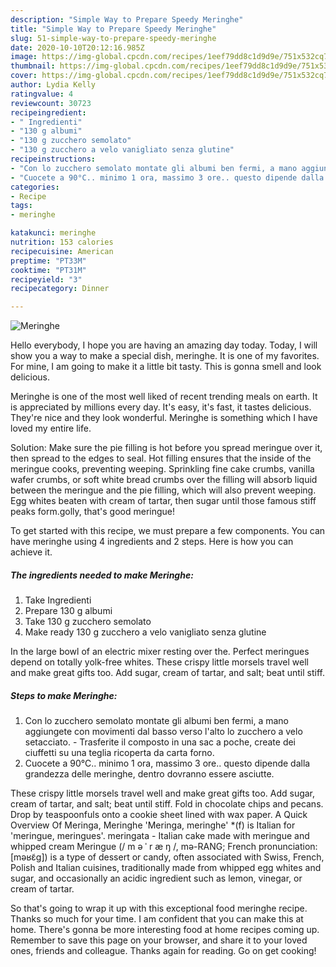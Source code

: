 ```yaml
---
description: "Simple Way to Prepare Speedy Meringhe"
title: "Simple Way to Prepare Speedy Meringhe"
slug: 51-simple-way-to-prepare-speedy-meringhe
date: 2020-10-10T20:12:16.985Z
image: https://img-global.cpcdn.com/recipes/1eef79dd8c1d9d9e/751x532cq70/meringhe-recipe-main-photo.jpg
thumbnail: https://img-global.cpcdn.com/recipes/1eef79dd8c1d9d9e/751x532cq70/meringhe-recipe-main-photo.jpg
cover: https://img-global.cpcdn.com/recipes/1eef79dd8c1d9d9e/751x532cq70/meringhe-recipe-main-photo.jpg
author: Lydia Kelly
ratingvalue: 4
reviewcount: 30723
recipeingredient:
- " Ingredienti"
- "130 g albumi"
- "130 g zucchero semolato"
- "130 g zucchero a velo vanigliato senza glutine"
recipeinstructions:
- "Con lo zucchero semolato montate gli albumi ben fermi, a mano aggiungete con movimenti dal basso verso l&#39;alto lo zucchero a velo setacciato. Trasferite il composto in una sac a poche, create dei ciuffetti su una teglia ricoperta da carta forno."
- "Cuocete a 90°C.. minimo 1 ora, massimo 3 ore.. questo dipende dalla grandezza delle meringhe, dentro dovranno essere asciutte."
categories:
- Recipe
tags:
- meringhe

katakunci: meringhe 
nutrition: 153 calories
recipecuisine: American
preptime: "PT33M"
cooktime: "PT31M"
recipeyield: "3"
recipecategory: Dinner

---
```



![Meringhe](https://img-global.cpcdn.com/recipes/1eef79dd8c1d9d9e/751x532cq70/meringhe-recipe-main-photo.jpg)

Hello everybody, I hope you are having an amazing day today. Today, I will show you a way to make a special dish, meringhe. It is one of my favorites. For mine, I am going to make it a little bit tasty. This is gonna smell and look delicious.

Meringhe is one of the most well liked of recent trending meals on earth. It is appreciated by millions every day. It's easy, it's fast, it tastes delicious. They're nice and they look wonderful. Meringhe is something which I have loved my entire life.

Solution: Make sure the pie filling is hot before you spread meringue over it, then spread to the edges to seal. Hot filling ensures that the inside of the meringue cooks, preventing weeping. Sprinkling fine cake crumbs, vanilla wafer crumbs, or soft white bread crumbs over the filling will absorb liquid between the meringue and the pie filling, which will also prevent weeping. Egg whites beaten with cream of tartar, then sugar until those famous stiff peaks form.golly, that&#39;s good meringue!


To get started with this recipe, we must prepare a few components. You can have meringhe using 4 ingredients and 2 steps. Here is how you can achieve it.

<!--inarticleads1-->

##### The ingredients needed to make Meringhe:

1. Take  Ingredienti
1. Prepare 130 g albumi
1. Take 130 g zucchero semolato
1. Make ready 130 g zucchero a velo vanigliato senza glutine


In the large bowl of an electric mixer resting over the. Perfect meringues depend on totally yolk-free whites. These crispy little morsels travel well and make great gifts too. Add sugar, cream of tartar, and salt; beat until stiff. 

<!--inarticleads2-->

##### Steps to make Meringhe:

1. Con lo zucchero semolato montate gli albumi ben fermi, a mano aggiungete con movimenti dal basso verso l&#39;alto lo zucchero a velo setacciato. - Trasferite il composto in una sac a poche, create dei ciuffetti su una teglia ricoperta da carta forno.
1. Cuocete a 90°C.. minimo 1 ora, massimo 3 ore.. questo dipende dalla grandezza delle meringhe, dentro dovranno essere asciutte.


These crispy little morsels travel well and make great gifts too. Add sugar, cream of tartar, and salt; beat until stiff. Fold in chocolate chips and pecans. Drop by teaspoonfuls onto a cookie sheet lined with wax paper. A Quick Overview Of Meringa, Meringhe &#39;Meringa, meringhe&#39; *(f) is Italian for &#39;meringue, meringues&#39;. meringata - Italian cake made with meringue and whipped cream Meringue (/ m ə ˈ r æ ŋ /, mə-RANG; French pronunciation: [məʁɛ̃ɡ]) is a type of dessert or candy, often associated with Swiss, French, Polish and Italian cuisines, traditionally made from whipped egg whites and sugar, and occasionally an acidic ingredient such as lemon, vinegar, or cream of tartar. 

So that's going to wrap it up with this exceptional food meringhe recipe. Thanks so much for your time. I am confident that you can make this at home. There's gonna be more interesting food at home recipes coming up. Remember to save this page on your browser, and share it to your loved ones, friends and colleague. Thanks again for reading. Go on get cooking!
